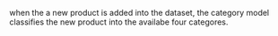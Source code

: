 when the a new product is added into the dataset, the category model classifies the new product into the availabe four categores.
